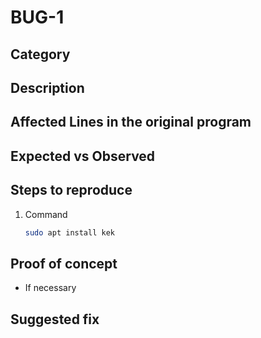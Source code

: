 # BUG-1

## Category

## Description

## Affected Lines in the original program

## Expected vs Observed

## Steps to reproduce 

1. Command 
    ```bash
    sudo apt install kek
    ```

## Proof of concept
- If necessary

## Suggested fix
